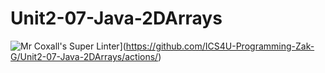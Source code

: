 # Unit2-07-Java-2DArrays
![Mr Coxall's Super Linter](https://github.com/ICS4U-Programming-Zak-G/Unit2-07-Java-2DArrays/workflows/Mr%20Coxall's%20Super%20Linter/badge.svg)](https://github.com/ICS4U-Programming-Zak-G/Unit2-07-Java-2DArrays/actions/)
